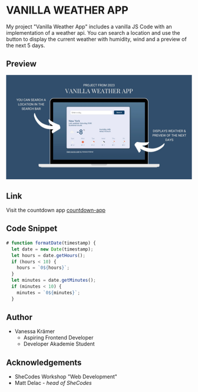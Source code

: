 # VANILLA WEATHER APP

My project "Vanilla Weather App" includes a vanilla JS Code with an implementation of a weather api. You can search a location and use the button to display the current weather with humidity, wind and a preview of the next 5 days.

## Preview

![preview-img-project](./img/preview-weather-app.jpg)

## Link

Visit the countdown app
[countdown-app](https://heartfelt-dango-07ad0c.netlify.app/)

## Code Snippet

```JavaScript
# function formatDate(timestamp) {
  let date = new Date(timestamp);
  let hours = date.getHours();
  if (hours < 10) {
    hours = `0${hours}`;
  }
  let minutes = date.getMinutes();
  if (minutes < 10) {
    minutes = `0${minutes}`;
  }
```

## Author

- Vanessa Krämer
  - Aspiring Frontend Developer
  - Developer Akademie Student

## Acknowledgements

- SheCodes Workshop "Web Development"
- Matt Delac - _head of SheCodes_
